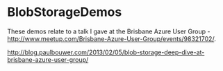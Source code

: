 BlobStorageDemos
================

These demos relate to a talk I gave at the Brisbane Azure User Group - http://www.meetup.com/Brisbane-Azure-User-Group/events/98321702/.

http://blog.paulbouwer.com/2013/02/05/blob-storage-deep-dive-at-brisbane-azure-user-group/

